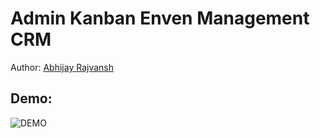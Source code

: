 # Admin Kanban Enven Management CRM

Author: [Abhijay Rajvansh](https://abhijayrajvansh.com)

## Demo:

![DEMO](demo.gif)
